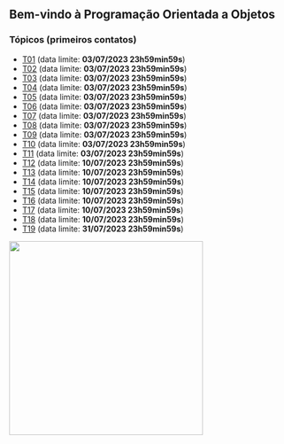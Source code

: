 ## Bem-vindo à Programação Orientada a Objetos

### Tópicos (primeiros contatos)

- [T01](topicos/01.md) (data limite: **03/07/2023 23h59min59s**)
- [T02](topicos/02.md) (data limite: **03/07/2023 23h59min59s**)
- [T03](topicos/03.md) (data limite: **03/07/2023 23h59min59s**)
- [T04](topicos/04.md) (data limite: **03/07/2023 23h59min59s**)
- [T05](topicos/05.md) (data limite: **03/07/2023 23h59min59s**)
- [T06](topicos/06.md) (data limite: **03/07/2023 23h59min59s**)
- [T07](topicos/07.md) (data limite: **03/07/2023 23h59min59s**)
- [T08](topicos/08.md) (data limite: **03/07/2023 23h59min59s**)
- [T09](topicos/09.md) (data limite: **03/07/2023 23h59min59s**)
- [T10](topicos/10.md) (data limite: **03/07/2023 23h59min59s**)
- [T11](topicos/11.md) (data limite: **03/07/2023 23h59min59s**)
- [T12](topicos/12.md) (data limite: **10/07/2023 23h59min59s**)
- [T13](topicos/13.md) (data limite: **10/07/2023 23h59min59s**)
- [T14](topicos/14.md) (data limite: **10/07/2023 23h59min59s**)
- [T15](topicos/15.md) (data limite: **10/07/2023 23h59min59s**)
- [T16](topicos/16.md) (data limite: **10/07/2023 23h59min59s**)
- [T17](topicos/17.md) (data limite: **10/07/2023 23h59min59s**)
- [T18](topicos/18.md) (data limite: **10/07/2023 23h59min59s**)
- [T19](topicos/19.md) (data limite: **31/07/2023 23h59min59s**)

<img src="https://github.com/kyriosdata/oo/raw/master/media/flyier-poo.png" width="350">
